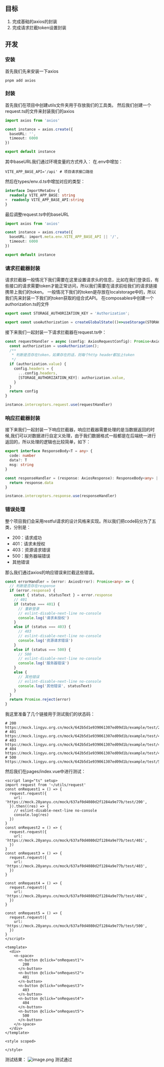 ## 目标
1. 完成基础的axios的封装
2. 完成请求拦截token设置封装
## 开发
### 安装
首先我们先来安装一下axios
```shell
pnpm add axios
```
### 封装
首先我们在项目中创建utils文件夹用于存放我们的工具类。
然后我们创建一个request.ts的文件来封装我们的axios
```typescript
import axios from 'axios'

const instance = axios.create({
  baseURL: '',
  timeout: 6000
})

export default instance

```
其中baseURL我们通过环境变量的方式传入：
在.env中增加：
```shell
VITE_APP_BASE_API='/api' # 项目请求接口路径

```
然后在types/env.d.ts中增加对应的类型：
```typescript
interface ImportMetaEnv {
  readonly VITE_APP_BASE: string
+  readonly VITE_APP_BASE_API:string
}
```
最后调整request.ts中的baseURL
```typescript
import axios from 'axios'

const instance = axios.create({
  baseURL: import.meta.env.VITE_APP_BASE_API || '/',
  timeout: 6000
})

export default instance

```

### 请求拦截器封装
请求拦截器一般情况下我们需要在这里设置请求头的信息，比如在我们登录后，有些接口的请求需要token才能正常访问，所以我们需要在请求前给我们的请求链接携带上我们的token。
一般情况下我们的token是存放在localstorage中的，所以我们先来封装一下我们的token获取的组合式API。
在composables中创建一个authorization.ts的文件
```typescript
export const STORAGE_AUTHORIZATION_KEY = 'Authorization';

export const useAuthorization = createGlobalState(()=>useStorage(STORAGE_AUTHORIZATION_KEY, null))

```
接下来我们一起封装一下请求拦截器在request.ts中：
```typescript
const requestHandler = async (config: AxiosRequestConfig): Promise<AxiosRequestConfig> => {
  const authorization = useAuthorization();
  /**
   * 判断是否存在token，如果存在的话，则每个http header都加上token
   */
  if (authorization.value) {
    config.headers = {
      ...config.headers,
      [STORAGE_AUTHORIZATION_KEY]: authorization.value,
    }
  }
  return config
}

instance.interceptors.request.use(requestHandler)
```

### 响应拦截器封装
接下来我们一起封装一下响应拦截器，响应拦截器需要处理的是当数据返回的时候,我们可以对数据进行自定义处理，由于我们数据格式一般都是在后端统一进行返回的，所以处理的逻辑也比较简单，如下：
```typescript
export interface ResponseBody<T = any> {
  code: number
  data?: T
  msg: string
}

const responseHandler = (response: AxiosResponse): ResponseBody<any> | AxiosResponse<any> | Promise<any> | any => {
  return response.data
}

instance.interceptors.response.use(responseHandler)

```
### 错误处理
整个项目我们会采用restful请求的设计风格来实现。所以我们把code码分为了五类，分别是：

- 200：请求成功
- 401：请求未授权
- 403：资源请求错误
- 500：服务器端错误
- 其他错误

那么我们通过axios的响应错误来拦截这些错误。
```typescript
const errorHandler = (error: AxiosError): Promise<any> => {
  // 判断是否存在response
  if (error.response) {
    const { status, statusText } = error.response
    // 401
    if (status === 401) {
      // 重新登录
      // eslint-disable-next-line no-console
      console.log('请求未授权')
    }
    else if (status === 403) {
      // 403
      // eslint-disable-next-line no-console
      console.log('资源请求错误')
    }
    else if (status === 500) {
      // 500
      // eslint-disable-next-line no-console
      console.log('服务器错误')
    }
    else {
      // 其他错误
      // eslint-disable-next-line no-console
      console.log('其他错误', statusText)
    }
  }
  return Promise.reject(error)
}
```
我这里准备了几个链接用于测试我们的状态码：
```shell
# 200
https://mock.lingyu.org.cn/mock/642b5d1e939061307ed09d1b/example/test/200
# 401
https://mock.lingyu.org.cn/mock/642b5d1e939061307ed09d1b/example/test/401
# 403
https://mock.lingyu.org.cn/mock/642b5d1e939061307ed09d1b/example/test/403
# 404
https://mock.lingyu.org.cn/mock/642b5d1e939061307ed09d1b/example/test/404
# 500
https://mock.lingyu.org.cn/mock/642b5d1e939061307ed09d1b/example/test/500
```
然后我们在pages/index.vue中进行测试：
```vue
<script lang="ts" setup>
import request from '~/utils/request'
const onRequest1 = () => {
  request.request({
    url: 'https://mock.28yanyu.cn/mock/637af0d4080d2f1284a9e77b/test/200',
  }).then((res) => {
    // eslint-disable-next-line no-console
    console.log(res)
  })
}
const onRequest2 = () => {
  request.request({
    url: 'https://mock.28yanyu.cn/mock/637af0d4080d2f1284a9e77b/test/401',
  })
}
const onRequest3 = () => {
  request.request({
    url: 'https://mock.28yanyu.cn/mock/637af0d4080d2f1284a9e77b/test/403',
  })
}

const onRequest4 = () => {
  request.request({
    url: 'https://mock.28yanyu.cn/mock/637af0d4080d2f1284a9e77b/test/404',
  })
}

const onRequest5 = () => {
  request.request({
    url: 'https://mock.28yanyu.cn/mock/637af0d4080d2f1284a9e77b/test/500',
  })
}
</script>

<template>
  <div>
    <n-space>
      <n-button @click="onRequest1">
        200
      </n-button>
      <n-button @click="onRequest2">
        401
      </n-button>
      <n-button @click="onRequest3">
        403
      </n-button>
      <n-button @click="onRequest4">
        404
      </n-button>
      <n-button @click="onRequest5">
        500
      </n-button>
    </n-space>
  </div>
</template>

<style scoped>

</style>

```
测试结果：
![image.png](https://cdn.nlark.com/yuque/0/2022/png/10377041/1669017943550-b9db9002-41ca-4b93-bde8-f199c71eba0f.png#averageHue=%23232528&clientId=uc488c07b-a7b3-4&from=paste&height=127&id=ub6411561&name=image.png&originHeight=127&originWidth=639&originalType=binary&ratio=1&rotation=0&showTitle=false&size=5579&status=done&style=none&taskId=u4755726a-27a6-42d9-8d1a-6b9571d6ac5&title=&width=639)
测试通过
